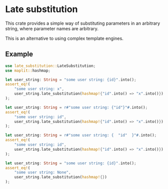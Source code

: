 # Late substitution

This crate provides a simple way of substituting parameters in an arbitrary string, where parameter names are arbitrary.

This is an alternative to using complex template engines.

## Example

```rust
use late_substitution::LateSubstitution;
use maplit::hashmap;

let user_string: String = "some user string: {id}".into();
assert_eq!(
    "some user string: x",
    user_string.late_substitution(hashmap!{"id".into() => "x".into()})
);

let user_string: String = r#"some user string: {"id"}"#.into();
assert_eq!(
    "some user string: id",
    user_string.late_substitution(hashmap!{"id".into() => "x".into()})
);

let user_string: String = r#"some user string: {  "id"  }"#.into();
assert_eq!(
    "some user string: id",
    user_string.late_substitution(hashmap!{"id".into() => "x".into()})
);

let user_string: String = "some user string: {id}".into();
assert_eq!(
    "some user string: None",
    user_string.late_substitution(hashmap!{})
);
```